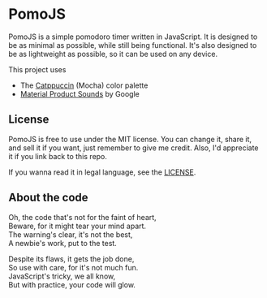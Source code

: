 # PomoJS
PomoJS is a simple pomodoro timer written in JavaScript. It is designed to be as minimal as possible, while still being functional. It's also designed to be as lightweight as possible, so it can be used on any device.

This project uses
- The [Catppuccin](https://github.com/catppuccin/catppuccin) (Mocha) color palette
- [Material Product Sounds](https://m2.material.io/design/sound/sound-resources.html) by Google

## License
PomoJS is free to use under the MIT license. You can change it, share it, and sell it if you want, just remember to give me credit. Also, I'd appreciate it if you link back to this repo.

If you wanna read it in legal language, see the [LICENSE](https://github.com/Ignis621/PomoJS/blob/main/LICENSE).

## About the code
Oh, the code that's not for the faint of heart,  
Beware, for it might tear your mind apart.  
The warning's clear, it's not the best,  
A newbie's work, put to the test.

Despite its flaws, it gets the job done,  
So use with care, for it's not much fun.  
JavaScript's tricky, we all know,  
But with practice, your code will glow.